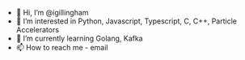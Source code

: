 - 👋 Hi, I’m @igillingham
- 👀 I’m interested in Python, Javascript, Typescript, C, C++, Particle Accelerators
- 🌱 I’m currently learning Golang, Kafka
- 📫 How to reach me - email

<!---
igillingham/igillingham is a ✨ special ✨ repository because its `README.md` (this file) appears on your GitHub profile.
You can click the Preview link to take a look at your changes.
--->

